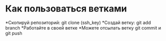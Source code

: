 # Как пользоваться ветками
*Скопируй репозиторий: git clone (ssh_key)
*Создай ветку: git add branch
*Работайте в своей ветке
*Можете отсылать ветку  git commit и git push